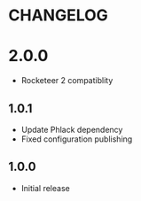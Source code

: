 # CHANGELOG

# 2.0.0

- Rocketeer 2 compatiblity

## 1.0.1

- Update Phlack dependency
- Fixed configuration publishing

## 1.0.0

- Initial release
